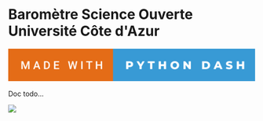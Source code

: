 # Baromètre Science Ouverte Université Côte d'Azur

![forthebadge](/assets/forthebadge.svg)

Doc todo...

![](/assets/screenshot.png)

